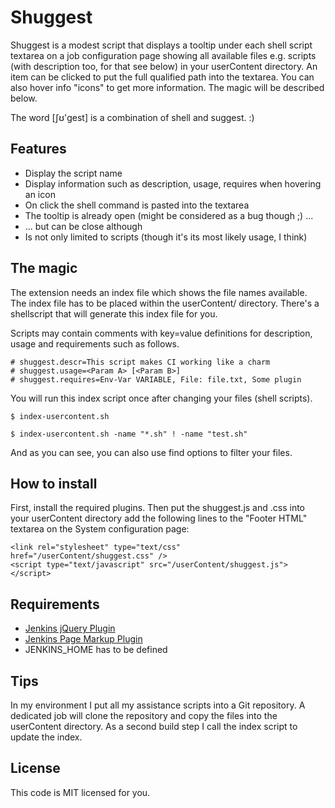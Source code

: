 # Shuggest

Shuggest is a modest script that displays a tooltip under each shell script textarea on a job configuration page showing all available files e.g. scripts (with description too, for that see below) in your userContent directory. An item can be clicked to put the full qualified path into the textarea. You can also hover info "icons" to get more information. The magic will be described below.

The word [ʃʊ'ɡest] is a combination of shell and suggest.  :)

## Features

* Display the script name
* Display information such as description, usage, requires when hovering an icon
* On click the shell command is pasted into the textarea
* The tooltip is already open (might be considered as a bug though ;) ...
* ... but can be close although
* Is not only limited to scripts (though it's its most likely usage, I think)

## The magic

The extension needs an index file which shows the file names available. The index file has to be placed within the userContent/ directory. There's a shellscript that will generate this index file for you.

Scripts may contain comments with key=value definitions for description, usage and requirements such as follows.

```
# shuggest.descr=This script makes CI working like a charm
# shuggest.usage=<Param A> [<Param B>]
# shuggest.requires=Env-Var VARIABLE, File: file.txt, Some plugin
```

You will run this index script once after changing your files (shell scripts).

```
$ index-usercontent.sh

$ index-usercontent.sh -name "*.sh" ! -name "test.sh"
```

And as you can see, you can also use find options to filter your files.

## How to install

First, install the required plugins. Then put the shuggest.js and .css into your userContent directory add the following lines to the "Footer HTML" textarea on the System configuration page:  

```
<link rel="stylesheet" type="text/css" href="/userContent/shuggest.css" />
<script type="text/javascript" src="/userContent/shuggest.js"></script>
```

## Requirements

* [Jenkins jQuery Plugin](https://wiki.jenkins-ci.org/display/JENKINS/jQuery+Plugin)
* [Jenkins Page Markup Plugin](https://wiki.jenkins-ci.org/display/JENKINS/Page+Markup+Plugin)
* JENKINS_HOME has to be defined

## Tips

In my environment I put all my assistance scripts into a Git repository. A dedicated job will clone the repository and copy the files into the userContent directory. As a second build step I call the index script to update the index. 

## License 

This code is MIT licensed for you.
